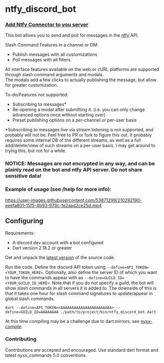 # ntfy_discord_bot

### [Add Ntfy Connector to you server](https://discord.com/api/oauth2/authorize?client_id=1059635059398819953&permissions=0&scope=bot)

This bot allows you to send and poll for messages in the [ntfy](https://ntfy.sh) API.  

Slash Command Features in a channel or DM:
 - Publish messages with all customizations
 - Poll messages with all filters

All interface features available on the web or cURL platforms are supported through slash command arguments and modals.  
The modals add a few clicks to actually publishing the message, but allow for greater customization.  

To-do/Features not supported:
 - Subscribing to messages*
 - Re-opening a modal after submitting it. (i.e. you can only change advanced options once without starting over)
 - Preset publishing options on a per-channel or per-user basis

*Subscribing to messages live via stream listening is not supported, and probably will not be.  Feel free to PR or fork to figure this out.
It probably requires some internal DB of the different streams, as well as a full add/delete/view of such streams on a per-user basis.
I may get around to trying this, but not for a while.

### NOTICE: Messages are not encrypted in any way, and can be plainly read on the bot and ntfy API server.  Do not share sensitive data!

### Example of usage (see /help for more info):
https://user-images.githubusercontent.com/53871299/210292190-eeefa801-15f5-4b93-973c-fe2aad2ce25d.mp4

## Configuring

Requirements:
 - A discord dev account with a bot configured
 - Dart version 2.18.2 or greater

Get and unpack the [latest version](https://github.com/jr1221/ntfy_discord_bot/releases) of the source code.

Run the code. Define the discord API token using `--define=API_TOKEN=<YOUR_TOKEN_HERE>`.  Optionally, also define the server ID of which you want to have the commands appear with as `--define=GUILD_ID=<YOUR_GUILD_ID_HERE>`.
Note that if you do not specify a guild, the bot will show slash commands in all servers it is added to.  The downside of this is that it takes one hour for slash command signatures to update/appear in global slash commands.

`dart --define=API_TOKEN=<AAAAAAAAAAAAAAAAAAAAAAA> --define=GUILD_ID=AAAAAAAA ./path/to/project/bin/ntfy_discord_bot.dart`

At this time compiling may be a challenge due to dart:mirrors, see [nyxx-compile](https://github.com/nyxx-discord/nyxx_commands/blob/dev/bin/compile.dart).

### Contributing
Contributions are accepted and encouraged.  Use standard dart format and latest nyxx_commands 5.0 conventions.


